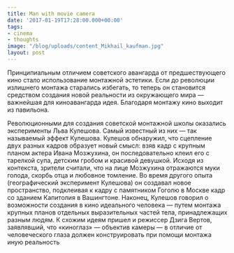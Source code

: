 ```yaml
---
title: Man with movie camera
date: '2017-01-19T17:28:00.000+00:00'
tags:
- cinema
- thoughts
image: "/blog/uploads/content_Mikhail_kaufman.jpg"
layout: post
---
```


Принципиальным отличием советского авангарда от предшествующего кино стало использование монтажной эстетики. Если до революции излишнего монтажа старались избегать, то теперь он становится средством создания новой реальности из окружающего мира — важнейшая для киноавангарда идея. Благодаря монтажу кино выходит из павильона.

Революционными для создания советской монтажной школы оказались эксперименты Льва Кулешова. Самый известный из них — так называемый эффект Кулешова. Кулешов обнаружил, что сцепление двух разных кадров образует новый смысл: взяв кадр с крупным планом актера Ивана Мозжухина, он последовательно клеил его с тарелкой супа, детским гробом и красивой девушкой. Исходя из контекста, зрители считали, что на лице Мозжухина отражаются муки голода, скорбь отца и любовное томление. Во время другого опыта (географический эксперимент Кулешова) он создавал новое пространство, подклеивая к кадру с памятником Гоголю в Москве кадр со зданием Капитолия в Вашингтоне. Наконец, Кулешов говорил о возможности создания в кино идеального человека — путем монтажа крупных планов отдельных выразительных частей тела, принадлежащих разным людям. К схожим идеям пришел и режиссер Дзига Вертов, заявлявший, что «киноглаз» — объектив камеры — в отличие от человеческого глаза должен конструировать при помощи монтажа иную реальность